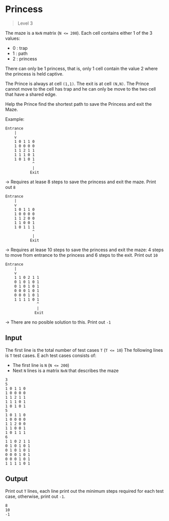 # Princess
>
> Level 3

The maze is a `NxN` matrix (`N <= 200`). Each cell contains either 1 of the 3 values:

- 0 : trap
- 1 : path
- 2 : princess

There can only be 1 princess, that is, only 1 cell contain the value 2 where the princess is held captive.

The Prince is always at cell `(1,1)`.
The exit is at cell `(N,N)`.
The Prince cannot move to the cell has trap and he can only be move to the two cell that have a shared edge.

Help the Prince find the shortest path to save the Princess and exit the Maze.

Example:

```
Entrance
    |
    v
    1 0 1 1 0
    1 0 0 0 0
    1 1 2 1 1
    1 1 1 0 1
    1 0 1 0 1
            ^
            |
           Exit
```

-> Requires at lease 8 steps to save the princess and exit the maze.
Print out `8`

```
Entrance
    |
    v
    1 0 1 1 0
    1 0 0 0 0
    1 1 2 0 0
    1 1 0 0 1
    1 0 1 1 1
            ^
            |
           Exit
```

-> Requires at lease 10 steps to save the princess and exit the maze:
4 steps to move from entrance to the princess and 6 steps to the exit.
Print out `10`

```
Entrance
    |
    v
    1 1 0 2 1 1
    0 1 0 1 0 1
    0 1 0 1 0 1
    0 0 0 1 0 1
    0 0 0 1 0 1
    1 1 1 1 0 1
              ^
              |
             Exit
```

-> There are no posible solution to this. Print out `-1`

## Input

The first line is the total number of test cases `T` (`T <= 10`)
The following lines is `T` test cases.
E
ach test cases consists of:

- The first line is `N` (`N <= 200`)
- Next `N` lines is a matrix `NxN` that describes the maze

```
3
5
1 0 1 1 0
1 0 0 0 0
1 1 2 1 1
1 1 1 0 1
1 0 1 0 1
5
1 0 1 1 0
1 0 0 0 0
1 1 2 0 0
1 1 0 0 1
1 0 1 1 1
6
1 1 0 2 1 1
0 1 0 1 0 1
0 1 0 1 0 1
0 0 0 1 0 1
0 0 0 1 0 1
1 1 1 1 0 1
```

## Output

Print out `T` lines, each line print out the minimum steps required for each test case, otherwise, print out `-1`.

```
8
10
-1
```
